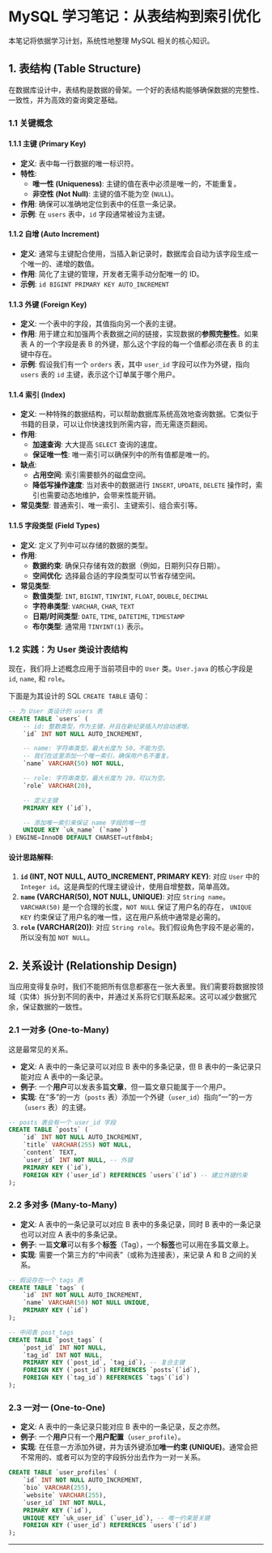 # MySQL 学习笔记：从表结构到索引优化

本笔记将依据学习计划，系统性地整理 MySQL 相关的核心知识。

## 1. 表结构 (Table Structure)

在数据库设计中，表结构是数据的骨架。一个好的表结构能够确保数据的完整性、一致性，并为高效的查询奠定基础。

### 1.1 关键概念

#### 1.1.1 主键 (Primary Key)

- **定义**: 表中每一行数据的唯一标识符。
- **特性**:
    - **唯一性 (Uniqueness)**: 主键的值在表中必须是唯一的，不能重复。
    - **非空性 (Not Null)**: 主键的值不能为空 (`NULL`)。
- **作用**: 确保可以准确地定位到表中的任意一条记录。
- **示例**: 在 `users` 表中，`id` 字段通常被设为主键。

#### 1.1.2 自增 (Auto Increment)

- **定义**: 通常与主键配合使用，当插入新记录时，数据库会自动为该字段生成一个唯一的、递增的数值。
- **作用**: 简化了主键的管理，开发者无需手动分配唯一的 ID。
- **示例**: `id BIGINT PRIMARY KEY AUTO_INCREMENT`

#### 1.1.3 外键 (Foreign Key)

- **定义**: 一个表中的字段，其值指向另一个表的主键。
- **作用**: 用于建立和加强两个表数据之间的链接，实现数据的**参照完整性**。如果表 A 的一个字段是表 B 的外键，那么这个字段的每一个值都必须在表
  B 的主键中存在。
- **示例**: 假设我们有一个 `orders` 表，其中 `user_id` 字段可以作为外键，指向 `users` 表的 `id` 主键，表示这个订单属于哪个用户。

#### 1.1.4 索引 (Index)

- **定义**: 一种特殊的数据结构，可以帮助数据库系统高效地查询数据。它类似于书籍的目录，可以让你快速找到所需内容，而无需逐页翻阅。
- **作用**:
    - **加速查询**: 大大提高 `SELECT` 查询的速度。
    - **保证唯一性**: 唯一索引可以确保列中的所有值都是唯一的。
- **缺点**:
    - **占用空间**: 索引需要额外的磁盘空间。
    - **降低写操作速度**: 当对表中的数据进行 `INSERT`, `UPDATE`, `DELETE` 操作时，索引也需要动态地维护，会带来性能开销。
- **常见类型**: 普通索引、唯一索引、主键索引、组合索引等。

#### 1.1.5 字段类型 (Field Types)

- **定义**: 定义了列中可以存储的数据的类型。
- **作用**:
    - **数据约束**: 确保只存储有效的数据（例如，日期列只存日期）。
    - **空间优化**: 选择最合适的字段类型可以节省存储空间。
- **常见类型**:
    - **数值类型**: `INT`, `BIGINT`, `TINYINT`, `FLOAT`, `DOUBLE`, `DECIMAL`
    - **字符串类型**: `VARCHAR`, `CHAR`, `TEXT`
    - **日期/时间类型**: `DATE`, `TIME`, `DATETIME`, `TIMESTAMP`
    - **布尔类型**: 通常用 `TINYINT(1)` 表示。

### 1.2 实践：为 User 类设计表结构

现在，我们将上述概念应用于当前项目中的 `User` 类。`User.java` 的核心字段是 `id`, `name`, 和 `role`。

下面是为其设计的 SQL `CREATE TABLE` 语句：

```sql
-- 为 User 类设计的 users 表
CREATE TABLE `users` (
    -- id: 整数类型，作为主键，并且在新纪录插入时自动递增。
    `id` INT NOT NULL AUTO_INCREMENT,

    -- name: 字符串类型，最大长度为 50，不能为空。
    -- 我们在这里添加一个唯一索引，确保用户名不重复。
    `name` VARCHAR(50) NOT NULL,

    -- role: 字符串类型，最大长度为 20，可以为空。
    `role` VARCHAR(20),

    -- 定义主键
    PRIMARY KEY (`id`),

    -- 添加唯一索引来保证 name 字段的唯一性
    UNIQUE KEY `uk_name` (`name`)
) ENGINE=InnoDB DEFAULT CHARSET=utf8mb4;
```

#### 设计思路解释:

1. **`id` (INT, NOT NULL, AUTO_INCREMENT, PRIMARY KEY)**: 对应 `User` 中的 `Integer id`。这是典型的代理主键设计，使用自增整数，简单高效。
2. **`name` (VARCHAR(50), NOT NULL, UNIQUE)**: 对应 `String name`。`VARCHAR(50)` 是一个合理的长度，`NOT NULL` 保证了用户名的存在，
   `UNIQUE KEY` 约束保证了用户名的唯一性，这在用户系统中通常是必需的。
3. **`role` (VARCHAR(20))**: 对应 `String role`。我们假设角色字段不是必需的，所以没有加 `NOT NULL`。

## 2. 关系设计 (Relationship Design)

当应用变得复杂时，我们不能把所有信息都塞在一张大表里。我们需要将数据按领域（实体）拆分到不同的表中，并通过关系将它们联系起来。这可以减少数据冗余，保证数据的一致性。

### 2.1 一对多 (One-to-Many)

这是最常见的关系。

- **定义**: A 表中的一条记录可以对应 B 表中的多条记录，但 B 表中的一条记录只能对应 A 表中的一条记录。
- **例子**: 一个**用户**可以发表多篇**文章**，但一篇文章只能属于一个用户。
- **实现**: 在“多”的一方（`posts` 表）添加一个外键（`user_id`）指向“一”的一方（`users` 表）的主键。

```sql
-- posts 表会有一个 user_id 字段
CREATE TABLE `posts` (
    `id` INT NOT NULL AUTO_INCREMENT,
    `title` VARCHAR(255) NOT NULL,
    `content` TEXT,
    `user_id` INT NOT NULL, -- 外键
    PRIMARY KEY (`id`),
    FOREIGN KEY (`user_id`) REFERENCES `users`(`id`) -- 建立外键约束
);
```

### 2.2 多对多 (Many-to-Many)

- **定义**: A 表中的一条记录可以对应 B 表中的多条记录，同时 B 表中的一条记录也可以对应 A 表中的多条记录。
- **例子**: 一篇**文章**可以有多个**标签**（Tag），一个**标签**也可以用在多篇文章上。
- **实现**: 需要一个第三方的“中间表”（或称为连接表），来记录 A 和 B 之间的关系。

```sql
-- 假设存在一个 tags 表
CREATE TABLE `tags` (
    `id` INT NOT NULL AUTO_INCREMENT,
    `name` VARCHAR(50) NOT NULL UNIQUE,
    PRIMARY KEY (`id`)
);

-- 中间表 post_tags
CREATE TABLE `post_tags` (
    `post_id` INT NOT NULL,
    `tag_id` INT NOT NULL,
    PRIMARY KEY (`post_id`, `tag_id`), -- 复合主键
    FOREIGN KEY (`post_id`) REFERENCES `posts`(`id`),
    FOREIGN KEY (`tag_id`) REFERENCES `tags`(`id`)
);
```

### 2.3 一对一 (One-to-One)

- **定义**: A 表中的一条记录只能对应 B 表中的一条记录，反之亦然。
- **例子**: 一个**用户**只有一个**用户配置**（`user_profile`）。
- **实现**: 在任意一方添加外键，并为该外键添加**唯一约束 (UNIQUE)**。通常会把不常用的、或者可以为空的字段拆分出去作为一对一关系。

```sql
CREATE TABLE `user_profiles` (
    `id` INT NOT NULL AUTO_INCREMENT,
    `bio` VARCHAR(255),
    `website` VARCHAR(255),
    `user_id` INT NOT NULL,
    PRIMARY KEY (`id`),
    UNIQUE KEY `uk_user_id` (`user_id`), -- 唯一约束是关键
    FOREIGN KEY (`user_id`) REFERENCES `users`(`id`)
);
```

---

